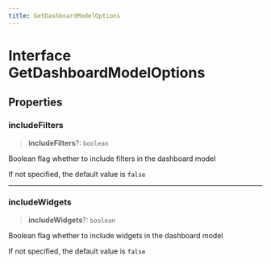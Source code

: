 ```yaml
---
title: GetDashboardModelOptions
---
```


# Interface GetDashboardModelOptions

## Properties

### includeFilters

> **includeFilters**?: `boolean`

Boolean flag whether to include filters in the dashboard model

If not specified, the default value is `false`

***

### includeWidgets

> **includeWidgets**?: `boolean`

Boolean flag whether to include widgets in the dashboard model

If not specified, the default value is `false`
